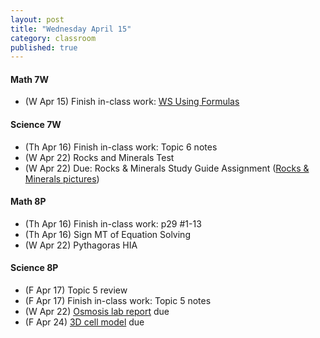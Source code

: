 ```yaml
---
layout: post
title: "Wednesday April 15"
category: classroom
published: true
---
```

#### Math 7W
* (W Apr 15) Finish in-class work: <a href="https://www.dropbox.com/s/w64cypcxbqaske8/Using%20Formulas%20Worksheet.pdf?dl=0">WS Using Formulas</a>

#### Science 7W
* (Th Apr 16) Finish in-class work: Topic 6 notes
* (W Apr 22) Rocks and Minerals Test
* (W Apr 22) Due: Rocks & Minerals Study Guide Assignment (<a href="https://www.dropbox.com/sh/ez78lntdrfd4l7r/AAC0eaWVkw20L76INcjVlFKIa?dl=0">Rocks & Minerals pictures</a>)

#### Math 8P
* (Th Apr 16) Finish in-class work: p29 #1-13
* (Th Apr 16) Sign MT of Equation Solving
* (W Apr 22) Pythagoras HIA

#### Science 8P
* (F Apr 17) Topic 5 review
* (F Apr 17) Finish in-class work: Topic 5 notes
* (W Apr 22) <a href="https://www.dropbox.com/s/t4gdf6kl6na752g/Eggsciting%20Osmosis%20Lab.doc?dl=0">Osmosis lab report</a> due
* (F Apr 24) <a href="https://www.dropbox.com/s/uln20taicuc6c6d/3D%20cell%20model.pdf?dl=0">3D cell model</a> due

